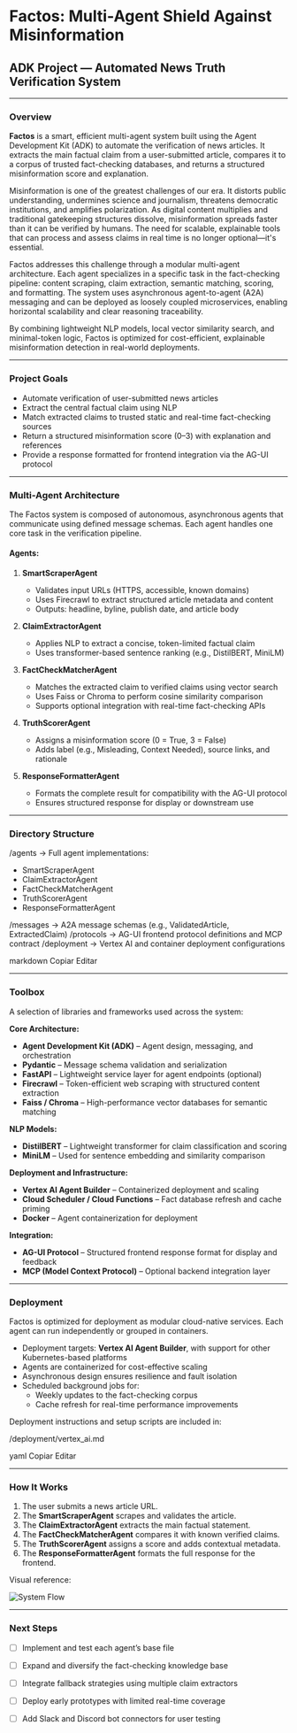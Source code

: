 # Factos: Multi-Agent Shield Against Misinformation  
## ADK Project — Automated News Truth Verification System

---

### Overview

**Factos** is a smart, efficient multi-agent system built using the Agent Development Kit (ADK) to automate the verification of news articles. It extracts the main factual claim from a user-submitted article, compares it to a corpus of trusted fact-checking databases, and returns a structured misinformation score and explanation.

Misinformation is one of the greatest challenges of our era. It distorts public understanding, undermines science and journalism, threatens democratic institutions, and amplifies polarization. As digital content multiplies and traditional gatekeeping structures dissolve, misinformation spreads faster than it can be verified by humans. The need for scalable, explainable tools that can process and assess claims in real time is no longer optional—it's essential.

Factos addresses this challenge through a modular multi-agent architecture. Each agent specializes in a specific task in the fact-checking pipeline: content scraping, claim extraction, semantic matching, scoring, and formatting. The system uses asynchronous agent-to-agent (A2A) messaging and can be deployed as loosely coupled microservices, enabling horizontal scalability and clear reasoning traceability.

By combining lightweight NLP models, local vector similarity search, and minimal-token logic, Factos is optimized for cost-efficient, explainable misinformation detection in real-world deployments.

---

### Project Goals

- Automate verification of user-submitted news articles
- Extract the central factual claim using NLP
- Match extracted claims to trusted static and real-time fact-checking sources
- Return a structured misinformation score (0–3) with explanation and references
- Provide a response formatted for frontend integration via the AG-UI protocol

---

### Multi-Agent Architecture

The Factos system is composed of autonomous, asynchronous agents that communicate using defined message schemas. Each agent handles one core task in the verification pipeline.

#### Agents:

1. **SmartScraperAgent**  
   - Validates input URLs (HTTPS, accessible, known domains)  
   - Uses Firecrawl to extract structured article metadata and content  
   - Outputs: headline, byline, publish date, and article body  

2. **ClaimExtractorAgent**  
   - Applies NLP to extract a concise, token-limited factual claim  
   - Uses transformer-based sentence ranking (e.g., DistilBERT, MiniLM)  

3. **FactCheckMatcherAgent**  
   - Matches the extracted claim to verified claims using vector search  
   - Uses Faiss or Chroma to perform cosine similarity comparison  
   - Supports optional integration with real-time fact-checking APIs  

4. **TruthScorerAgent**  
   - Assigns a misinformation score (0 = True, 3 = False)  
   - Adds label (e.g., Misleading, Context Needed), source links, and rationale  

5. **ResponseFormatterAgent**  
   - Formats the complete result for compatibility with the AG-UI protocol  
   - Ensures structured response for display or downstream use

---

### Directory Structure
/agents → Full agent implementations:
- SmartScraperAgent
- ClaimExtractorAgent
- FactCheckMatcherAgent
- TruthScorerAgent
- ResponseFormatterAgent

/messages → A2A message schemas (e.g., ValidatedArticle, ExtractedClaim)
/protocols → AG-UI frontend protocol definitions and MCP contract
/deployment → Vertex AI and container deployment configurations

markdown
Copiar
Editar

---

### Toolbox

A selection of libraries and frameworks used across the system:

**Core Architecture:**
- **Agent Development Kit (ADK)** – Agent design, messaging, and orchestration
- **Pydantic** – Message schema validation and serialization
- **FastAPI** – Lightweight service layer for agent endpoints (optional)
- **Firecrawl** – Token-efficient web scraping with structured content extraction
- **Faiss / Chroma** – High-performance vector databases for semantic matching

**NLP Models:**
- **DistilBERT** – Lightweight transformer for claim classification and scoring
- **MiniLM** – Used for sentence embedding and similarity comparison

**Deployment and Infrastructure:**
- **Vertex AI Agent Builder** – Containerized deployment and scaling
- **Cloud Scheduler / Cloud Functions** – Fact database refresh and cache priming
- **Docker** – Agent containerization for deployment

**Integration:**
- **AG-UI Protocol** – Structured frontend response format for display and feedback
- **MCP (Model Context Protocol)** – Optional backend integration layer

---

### Deployment

Factos is optimized for deployment as modular cloud-native services. Each agent can run independently or grouped in containers.

- Deployment targets: **Vertex AI Agent Builder**, with support for other Kubernetes-based platforms
- Agents are containerized for cost-effective scaling
- Asynchronous design ensures resilience and fault isolation
- Scheduled background jobs for:
  - Weekly updates to the fact-checking corpus
  - Cache refresh for real-time performance improvements

Deployment instructions and setup scripts are included in:

/deployment/vertex_ai.md

yaml
Copiar
Editar

---

### How It Works

1. The user submits a news article URL.
2. The **SmartScraperAgent** scrapes and validates the article.
3. The **ClaimExtractorAgent** extracts the main factual statement.
4. The **FactCheckMatcherAgent** compares it with known verified claims.
5. The **TruthScorerAgent** assigns a score and adds contextual metadata.
6. The **ResponseFormatterAgent** formats the full response for the frontend.

Visual reference:

![System Flow](https://github.com/user-attachments/assets/41d17fb1-c67e-4bfb-8e32-6afde992b0a1)

---

### Next Steps

- [ ] Implement and test each agent’s base file
- [ ] Expand and diversify the fact-checking knowledge base
- [ ] Integrate fallback strategies using multiple claim extractors
- [ ] Deploy early prototypes with limited real-time coverage
- [ ] Add Slack and Discord bot connectors for user testing


